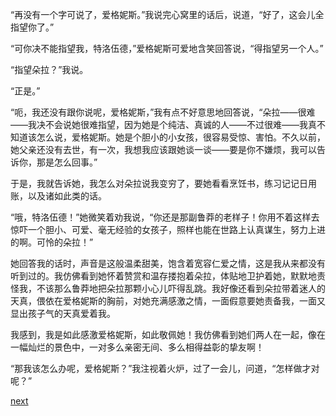 
“再没有一个字可说了，爱格妮斯。”我说完心窝里的话后，说道，“好了，这会儿全指望你了。”

“可你决不能指望我，特洛伍德，”爱格妮斯可爱地含笑回答说，“得指望另一个人。”

“指望朵拉？”我说。

“正是。”

“呃，我还没有跟你说呢，爱格妮斯，”我有点不好意思地回答说，“朵拉——很难——我决不会说她很难指望，因为她是个纯洁、真诚的人——不过很难——我真不知道该怎么说，爱格妮斯。她是个胆小的小女孩，很容易受惊、害怕。不久以前，她父亲还没有去世，有一次，我想我应该跟她谈一谈——要是你不嫌烦，我可以告诉你，那是怎么回事。”

于是，我就告诉她，我怎么对朵拉说我变穷了，要她看看烹饪书，练习记记日用账，以及诸如此类的话。

“哦，特洛伍德！”她微笑着劝我说，“你还是那副鲁莽的老样子！你用不着这样去惊吓一个胆小、可爱、毫无经验的女孩子，照样也能在世路上认真谋生，努力上进的啊。可怜的朵拉！”

她回答我的话时，声音是这般温柔甜美，饱含着宽容仁爱之情，这是我从来都没有听到过的。我仿佛看到她怀着赞赏和温存搂抱着朵拉，体贴地卫护着她，默默地责怪我，不该那么鲁莽地把朵拉那颗小心儿吓得乱跳。我好像还看到朵拉带着迷人的天真，偎依在爱格妮斯的胸前，对她充满感激之情，一面假意要她责备我，一面又显出孩子气的天真爱着我。

我感到，我是如此感激爱格妮斯，如此敬佩她！我仿佛看到她们两人在一起，像在一幅灿烂的景色中，一对多么亲密无间、多么相得益彰的挚友啊！

“那我该怎么办呢，爱格妮斯？”我注视着火炉，过了一会儿，问道，“怎样做才对呢？”

[next](page500)